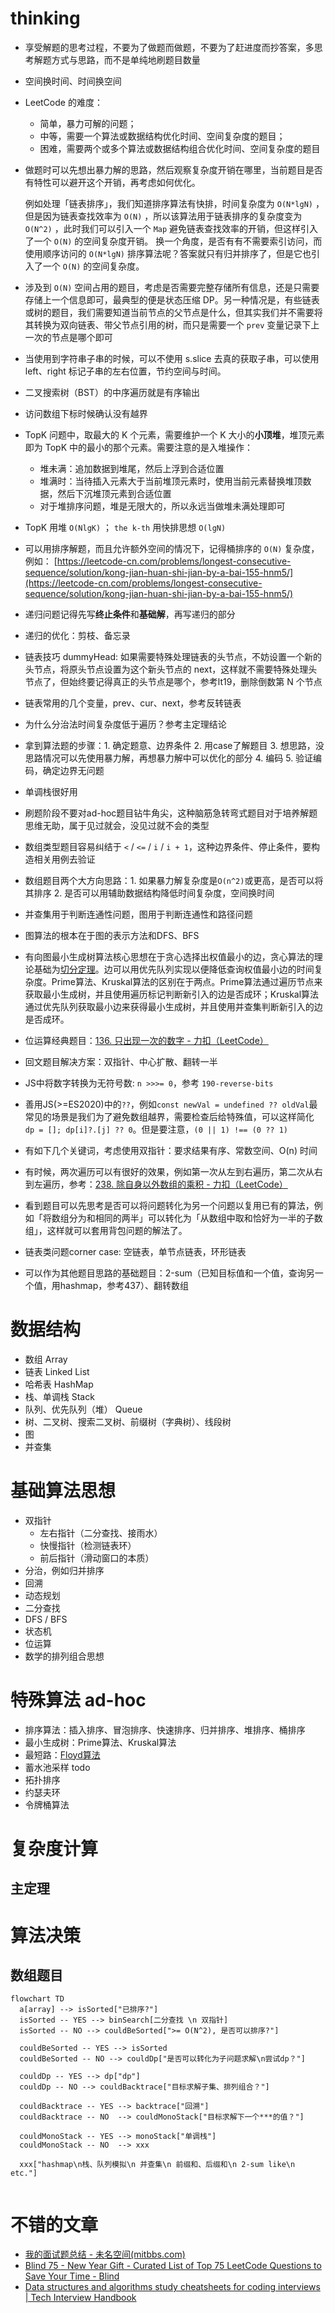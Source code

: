 # thinking

- 享受解题的思考过程，不要为了做题而做题，不要为了赶进度而抄答案，多思考解题方式与思路，而不是单纯地刷题目数量

- 空间换时间、时间换空间

- LeetCode 的难度：
  - 简单，暴力可解的问题；
  - 中等，需要一个算法或数据结构优化时间、空间复杂度的题目；
  - 困难，需要两个或多个算法或数据结构组合优化时间、空间复杂度的题目

- 做题时可以先想出暴力解的思路，然后观察复杂度开销在哪里，当前题目是否有特性可以避开这个开销，再考虑如何优化。

  例如处理「链表排序」，我们知道排序算法有快排，时间复杂度为 `O(N*lgN)` ，但是因为链表查找效率为 `O(N)` ，所以该算法用于链表排序的复杂度变为 `O(N^2)` ，此时我们可以引入一个 `Map` 避免链表查找效率的开销，但这样引入了一个 `O(N)` 的空间复杂度开销。
  换一个角度，是否有有不需要索引访问，而使用顺序访问的 `O(N*lgN)` 排序算法呢？答案就只有归并排序了，但是它也引入了一个 `O(N)` 的空间复杂度。

- 涉及到 `O(N)` 空间占用的题目，考虑是否需要完整存储所有信息，还是只需要存储上一个信息即可，最典型的便是状态压缩 DP。另一种情况是，有些链表或树的题目，我们需要知道当前节点的父节点是什么，但其实我们并不需要将其转换为双向链表、带父节点引用的树，而只是需要一个 `prev` 变量记录下上一次的节点是哪个即可

- 当使用到字符串子串的时候，可以不使用 s.slice 去真的获取子串，可以使用 left、right 标记子串的左右位置，节约空间与时间。

- 二叉搜索树（BST）的中序遍历就是有序输出

- 访问数组下标时候确认没有越界

- TopK 问题中，取最大的 K 个元素，需要维护一个 K 大小的**小顶堆**，堆顶元素即为 TopK 中的最小的那个元素。需要注意的是入堆操作：
  - 堆未满：追加数据到堆尾，然后上浮到合适位置
  - 堆满时：当待插入元素大于当前堆顶元素时，使用当前元素替换堆顶数据，然后下沉堆顶元素到合适位置
  - 对于堆排序问题，堆是无限大的，所以永远当做堆未满处理即可

- TopK 用堆 `O(NlgK)` ； `the k-th` 用快排思想 `O(lgN)`

- 可以用排序解题，而且允许额外空间的情况下，记得桶排序的 `O(N)` 复杂度，例如： [https://leetcode-cn.com/problems/longest-consecutive-sequence/solution/kong-jian-huan-shi-jian-by-a-bai-155-hnm5/](https://leetcode-cn.com/problems/longest-consecutive-sequence/solution/kong-jian-huan-shi-jian-by-a-bai-155-hnm5/)

- 递归问题记得先写**终止条件**和**基础解**，再写递归的部分

- 递归的优化：剪枝、备忘录

- 链表技巧 dummyHead: 如果需要特殊处理链表的头节点，不妨设置一个新的头节点，将原头节点设置为这个新头节点的 next，这样就不需要特殊处理头节点了，但始终要记得真正的头节点是哪个，参考lt19，删除倒数第 N 个节点

- 链表常用的几个变量，prev、cur、next，参考反转链表

- 为什么分治法时间复杂度低于遍历？参考主定理结论

- 拿到算法题的步骤：1. 确定题意、边界条件 2. 用case了解题目 3. 想思路，没思路情况可以先使用暴力解，再想暴力解中可以优化的部分 4. 编码 5. 验证编码，确定边界无问题

- 单调栈很好用

- 刷题阶段不要对ad-hoc题目钻牛角尖，这种脑筋急转弯式题目对于培养解题思维无助，属于见过就会，没见过就不会的类型

- 数组类型题目容易纠结于 `<` / `<=` / `i` / `i + 1`，这种边界条件、停止条件，要构造相关用例去验证

- 数组题目两个大方向思路：1. 如果暴力解复杂度是`O(n^2)`或更高，是否可以将其排序 2. 是否可以用辅助数据结构降低时间复杂度，空间换时间

- 并查集用于判断连通性问题，图用于判断连通性和路径问题

- 图算法的根本在于图的表示方法和DFS、BFS

- 有向图最小生成树算法核心思想在于贪心选择出权值最小的边，贪心算法的理论基础为[切分定理](https://www.cnblogs.com/xiehongfeng100/p/4489711.html)。边可以用优先队列实现以便降低查询权值最小边的时间复杂度。Prime算法、Kruskal算法的区别在于两点。Prime算法通过遍历节点来获取最小生成树，并且使用遍历标记判断新引入的边是否成环；Kruskal算法通过优先队列获取最小边来获得最小生成树，并且使用并查集判断新引入的边是否成环。

- 位运算经典题目：[136. 只出现一次的数字 - 力扣（LeetCode）](https://leetcode.cn/problems/single-number/)

- 回文题目解决方案：双指针、中心扩散、翻转一半

- JS中将数字转换为无符号数: `n >>>= 0`，参考 `190-reverse-bits`

- 善用JS(>=ES2020)中的`??`，例如`const newVal = undefined ?? oldVal`最常见的场景是我们为了避免数组越界，需要检查后给特殊值，可以这样简化 `dp = []; dp[i]?.[j] ?? 0`。但是要注意，`(0 || 1) !== (0 ?? 1)` 

- 有如下几个关键词，考虑使用双指针：要求结果有序、常数空间、O(n) 时间

- 有时候，两次遍历可以有很好的效果，例如第一次从左到右遍历，第二次从右到左遍历，参考：[238. 除自身以外数组的乘积 - 力扣（LeetCode）](https://leetcode.cn/problems/product-of-array-except-self/)

- 看到题目可以先思考是否可以将问题转化为另一个问题以复用已有的算法，例如「将数组分为和相同的两半」可以转化为「从数组中取和恰好为一半的子数组」，这样就可以套用背包问题的解法了。

- 链表类问题corner case: 空链表，单节点链表，环形链表

- 可以作为其他题目思路的基础题目：2-sum（已知目标值和一个值，查询另一个值，用hashmap，参考437）、翻转数组

# 数据结构

- 数组 Array
- 链表 Linked List
- 哈希表 HashMap
- 栈、单调栈 Stack
- 队列、优先队列（堆） Queue
- 树、二叉树、搜索二叉树、前缀树（字典树）、线段树
- 图
- 并查集

# 基础算法思想

- 双指针
  - 左右指针（二分查找、接雨水）
  - 快慢指针（检测链表环）
  - 前后指针（滑动窗口的本质）
- 分治，例如归并排序
- 回溯
- 动态规划
- 二分查找
- DFS / BFS
- 状态机
- 位运算
- 数学的排列组合思想

# 特殊算法 ad-hoc

- 排序算法：插入排序、冒泡排序、快速排序、归并排序、堆排序、桶排序
- 最小生成树：Prime算法、Kruskal算法
- 最短路：[Floyd算法](https://zhuanlan.zhihu.com/p/72248451)
- 蓄水池采样 todo
- 拓扑排序
- 约瑟夫环
- 令牌桶算法

# 复杂度计算

## 主定理

# 算法决策

## 数组题目

```mermaid
flowchart TD
  a[array] --> isSorted["已排序?"]
  isSorted -- YES --> binSearch[二分查找 \n 双指针]
  isSorted -- NO --> couldBeSorted[">= O(N^2), 是否可以排序?"]
  
  couldBeSorted -- YES --> isSorted
  couldBeSorted -- NO --> couldDp["是否可以转化为子问题求解\n尝试dp？"]
  
  couldDp -- YES --> dp["dp"]
  couldDp -- NO --> couldBacktrace["目标求解子集、排列组合？"]
  
  couldBacktrace -- YES --> backtrace["回溯"]
  couldBacktrace -- NO  --> couldMonoStack["目标求解下一个***的值？"]
  
  couldMonoStack -- YES --> monoStack["单调栈"]
  couldMonoStack -- NO  --> xxx
  
  xxx["hashmap\n栈、队列模拟\n 并查集\n 前缀和、后缀和\n 2-sum like\n etc."]
  
```

# 不错的文章

- [我的面试题总结 - 未名空间(mitbbs.com)](http://www.mitbbs.co.nz/article_t/JobHunting/32564237.html)
- [Blind 75 - New Year Gift - Curated List of Top 75 LeetCode Questions to Save Your Time - Blind](https://www.teamblind.com/post/New-Year-Gift---Curated-List-of-Top-75-LeetCode-Questions-to-Save-Your-Time-OaM1orEU)
- [Data structures and algorithms study cheatsheets for coding interviews | Tech Interview Handbook](https://www.techinterviewhandbook.org/algorithms/study-cheatsheet/)